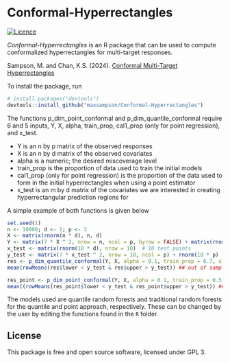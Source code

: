 # Conformal-Hyperrectangles
[![Licence](https://img.shields.io/badge/licence-GPL--3-blue.svg)](https://www.gnu.org/licenses/gpl-3.0.en.html)

*Conformal-Hyperrectangles* is an R package that can be used to compute conformalized hyperrectangles for multi-target responses.

Sampson, M. and Chan, K.S. (2024). [Conformal Multi-Target Hyperrectangles](https://onlinelibrary.wiley.com/doi/full/10.1002/sam.11710)

To install the package, run

```R
# install.packages("devtools")
devtools::install_github("maxsampson/Conformal-Hyperrectangles")
```

The functions p_dim_point_conformal and p_dim_quantile_conformal require 6 and 5 inputs, Y, X, alpha, train_prop, cal1_prop (only for point regression), and x_test.

- Y is an n by p matrix of the observed responses
- X is an n by d matrix of the observed covariates
- alpha is a numeric; the desired miscoverage level
- train_prop is the proportion of data used to train the initial models
- cal1_prop (only for point regression) is the proportion of the data used to form in the initial hyperrectangles when using a point estimator
- x_test is an m by d matrix of the covariates we are interested in creating hyperrectangular prediction regions for

A simple example of both functions is given below

```R
set.seed(1)
n <- 10000; d <- 1; p <- 3
X <- matrix(rnorm(n * d), n, d)
Y <- matrix(7 * X ^ 2, nrow = n, ncol = p, byrow = FALSE) + matrix(rnorm(n * p), ncol = p)
x_test <- matrix(rnorm(10 * d), nrow = 10)  # 10 test points
y_test <- matrix(7 * x_test ^ 2, nrow = 10, ncol = p) + rnorm(10 * p)
res <- p_dim_quantile_conformal(Y, X, alpha = 0.1, train_prop = 0.7, x_test = x_test)
mean(rowMeans(res$lower < y_test & res$upper > y_test)) ## out of sample coverage with the quantile approach

res_point <- p_dim_point_conformal(Y, X, alpha = 0.1, train_prop = 0.5, cal1_prop = 0.2, x_test = x_test)
mean((rowMeans(res_point$lower < y_test & res_point$upper > y_test)) ## out of sample coverage with the point approach

```

The models used are quantile random forests and traditional random forests for the quantile and point approach, respectively. These can be changed by the user by editing the functions found in the `R` folder. 

## License

This package is free and open source software, licensed under GPL 3.
